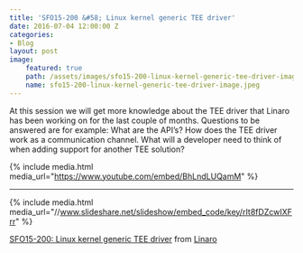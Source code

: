 ```yaml
---
title: 'SFO15-200 &#58; Linux kernel generic TEE driver'
date: 2016-07-04 12:00:00 Z
categories:
- Blog
layout: post
image:
    featured: true
    path: /assets/images/sfo15-200-linux-kernel-generic-tee-driver-image.jpeg
    name: sfo15-200-linux-kernel-generic-tee-driver-image.jpeg
---
```


At this session we will get more knowledge about the TEE driver that Linaro has been working on for the last couple of months. Questions to be answered are for example: What are the API’s? How does the TEE driver work as a communication channel. What will a developer need to think of when adding support for another TEE solution?

{% include media.html media_url="https://www.youtube.com/embed/BhLndLUQamM" %}

--------

{% include media.html media_url="//www.slideshare.net/slideshow/embed_code/key/rIt8fDZcwIXFrr" %}

[SFO15-200: Linux kernel generic TEE driver](https://www.slideshare.net/linaroorg/sfo15200-linux-kernel-generic-tee-driver) from [Linaro](http://www.slideshare.net/linaroorg)  
